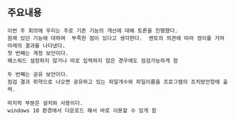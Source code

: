 ## 주요내용

    이번 주 회의에 우리는 주로 기존 기능의 개선에 대해 토론을 진행했다. 
    원래 있던 기능애 대하여  부족한 점이 있다고 생각한다.  멘토의 의견에 따라 정리를 거쳐 아래의 결과를 나다냈다.
    첫 번째는 계정 보안이다.
    패스워드 설정하지 않거나 따로 입력하지 않은 경우에도 점검가능하게 함
    
    두 번째는 공유 보안이다.
    점검 결과 취약으로 나오면 공유하고 있는 파일개수와 파일이름을 프로그램의 조치방안창에 출력.
    
    마지막 부분은 설치와 사용이다.
    windows 10 환경에서 다운로드 해서 바로 이용할 수 있게 함

